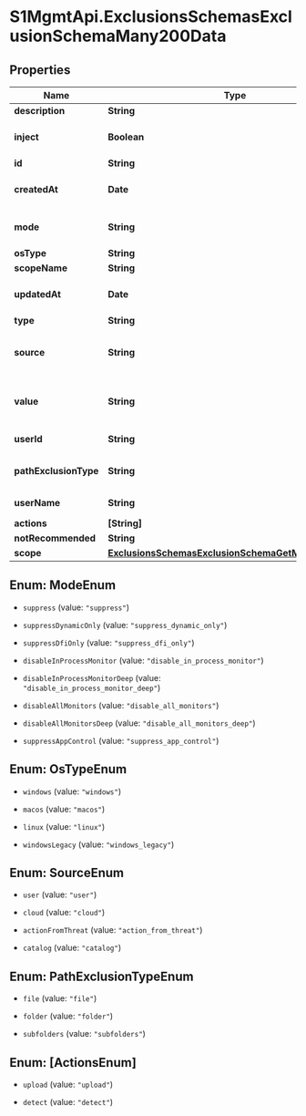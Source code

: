 # S1MgmtApi.ExclusionsSchemasExclusionSchemaMany200Data

## Properties
Name | Type | Description | Notes
------------ | ------------- | ------------- | -------------
**description** | **String** | Description | [optional] 
**inject** | **Boolean** | [DEPRECATED] Path exclusion monitor mode | [optional] 
**id** | **String** | Id | [optional] 
**createdAt** | **Date** | Timestamp of exclusion item creation | [optional] 
**mode** | **String** | Exclusion mode (path exclusion only) | [optional] 
**osType** | **String** | OS type | [optional] 
**scopeName** | **String** | Scope name | [optional] 
**updatedAt** | **Date** | Timestamp of exclusion item update | [optional] 
**type** | **String** | Type | [optional] 
**source** | **String** | Source: cloud, user, action_from_threat, or catalog | [optional] 
**value** | **String** | Sha1 if hash type or value according to the exclusion list type | [optional] 
**userId** | **String** | ID of the creating user | [optional] 
**pathExclusionType** | **String** | Excluded path for a path exclusion list | [optional] 
**userName** | **String** | Name of the creating user | [optional] 
**actions** | **[String]** | Actions to perform | [optional] 
**notRecommended** | **String** | Not recommended | [optional] 
**scope** | [**ExclusionsSchemasExclusionSchemaGetMany200Scope**](ExclusionsSchemasExclusionSchemaGetMany200Scope.md) |  | 


<a name="ModeEnum"></a>
## Enum: ModeEnum


* `suppress` (value: `"suppress"`)

* `suppressDynamicOnly` (value: `"suppress_dynamic_only"`)

* `suppressDfiOnly` (value: `"suppress_dfi_only"`)

* `disableInProcessMonitor` (value: `"disable_in_process_monitor"`)

* `disableInProcessMonitorDeep` (value: `"disable_in_process_monitor_deep"`)

* `disableAllMonitors` (value: `"disable_all_monitors"`)

* `disableAllMonitorsDeep` (value: `"disable_all_monitors_deep"`)

* `suppressAppControl` (value: `"suppress_app_control"`)




<a name="OsTypeEnum"></a>
## Enum: OsTypeEnum


* `windows` (value: `"windows"`)

* `macos` (value: `"macos"`)

* `linux` (value: `"linux"`)

* `windowsLegacy` (value: `"windows_legacy"`)




<a name="SourceEnum"></a>
## Enum: SourceEnum


* `user` (value: `"user"`)

* `cloud` (value: `"cloud"`)

* `actionFromThreat` (value: `"action_from_threat"`)

* `catalog` (value: `"catalog"`)




<a name="PathExclusionTypeEnum"></a>
## Enum: PathExclusionTypeEnum


* `file` (value: `"file"`)

* `folder` (value: `"folder"`)

* `subfolders` (value: `"subfolders"`)




<a name="[ActionsEnum]"></a>
## Enum: [ActionsEnum]


* `upload` (value: `"upload"`)

* `detect` (value: `"detect"`)




